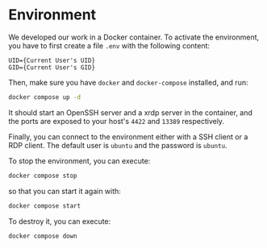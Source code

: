 # Environment
We developed our work in a Docker container.
To activate the environment, you have to first create a file `.env` with the following content:
```
UID={Current User's UID}
GID={Current User's GID}
```

Then, make sure you have `docker` and `docker-compose` installed, and run:
```sh
docker compose up -d
```

It should start an OpenSSH server and a xrdp server in the container,
and the ports are exposed to your host's `4422` and `13389` respectively.

Finally, you can connect to the environment either with a SSH client or a RDP client.
The default user is `ubuntu` and the password is `ubuntu`.

To stop the environment, you can execute:
```sh
docker compose stop
```
so that you can start it again with:
```sh
docker compose start
```

To destroy it, you can execute:
```sh
docker compose down
```
